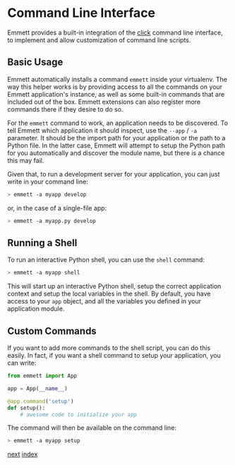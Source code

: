 Command Line Interface
======================

Emmett provides a built-in integration of the [click](http://click.pocoo.org)
command line interface, to implement and allow customization of command line scripts.

Basic Usage
-----------

Emmett automatically installs a command `emmett` inside your virtualenv. The way
this helper works is by providing access to all the commands on your Emmett
application's instance, as well as some built-in commands that are included
out of the box. Emmett extensions can also register more commands there if they
desire to do so.

For the `emmett` command to work, an application needs to be discovered. To tell
Emmett which application it should inspect, use the `--app` / `-a` parameter.
It should be the import path for your application or the path to a Python file.
In the latter case, Emmett will attempt to setup the Python path for you automatically
and discover the module name, but there is a chance this may fail.

Given that, to run a development server for your application, you can just write
in your command line:

```bash
> emmett -a myapp develop
```

or, in the case of a single-file app:

```bash
> emmett -a myapp.py develop
```

Running a Shell
---------------

To run an interactive Python shell, you can use the `shell` command:

```bash
> emmett -a myapp shell
```

This will start up an interactive Python shell, setup the correct application
context and setup the local variables in the shell. By default, you have access
to your `app` object, and all the variables you defined in your application module.

Custom Commands
---------------

If you want to add more commands to the shell script, you can do this easily.
In fact, if you want a shell command to setup your application, you can write:

```python
from emmett import App

app = App(__name__)

@app.command('setup')
def setup():
    # awesome code to initialize your app
```

The command will then be available on the command line:

```bash
> emmett -a myapp setup
```

[next](patterns.md)
[index](README.md)